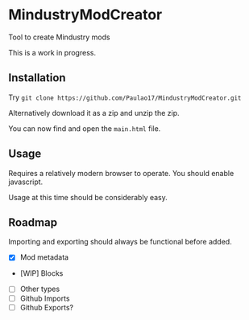# MindustryModCreator
Tool to create Mindustry mods

This is a work in progress.

## Installation
Try `git clone https://github.com/Paulao17/MindustryModCreator.git`

Alternatively download it as a zip and unzip the zip.

You can now find and open the `main.html` file.

## Usage
Requires a relatively modern browser to operate. You should enable javascript.

Usage at this time should be considerably easy.

## Roadmap
Importing and exporting should always be functional before added.

- [x] Mod metadata
- [WIP] Blocks
- [ ] Other types
- [ ] Github Imports
- [ ] Github Exports?
